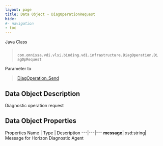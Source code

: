 ```yaml
---
layout: page
title: Data Object - DiagOperationRequest
hide:
#- navigation
- toc
---
```






Java Class
> ` com.omnissa.vdi.vlsi.binding.vdi.infrastructure.DiagOperation.DiagOpRequest`

Parameter to
> [DiagOperation_Send](vdi.infrastructure.DiagOperation.md#send)


## Data Object Description

Diagnostic operation request

## Data Object Properties
Properties
Name |  Type |  Description
---|---|---
**message**|  xsd:string|  Message for Horizon Diagnostic Agent


 
